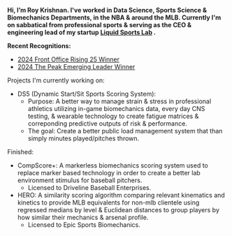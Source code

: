 **Hi, I’m Roy Krishnan. I've worked in Data Science, Sports Science & Biomechanics Departments, in the NBA & around the MLB. 
Currently I'm on sabbatical from professional sports & serving as the CEO & engineering lead of my startup [Liquid Sports Lab](https://liquidsportslab.com) .** 

**Recent Recognitions:** 
- [2024 Front Office Rising 25 Winner](https://frontofficesports.com/rising-25-2024-winners/) 
- [2024 The Peak Emerging Leader Winner](https://readthepeak.com/lists/emerging-leaders-2024/c/sports) 

Projects I'm currently working on: 
- DS5 (Dynamic Start/Sit Sports Scoring System):
  - Purpose: A better way to manage strain & stress in professional athletics utilizing in-game biomechanics data, every day CNS testing, & wearable technology to create fatigue matrices & correponding predictive outputs of risk & performance.
  - The goal: Create a better public load management system that than simply minutes played/pitches thrown.

Finished:
- CompScore+: A markerless biomechanics scoring system used to replace marker based technology in order to create a better lab environment stimulus for baseball pitchers.
  - Licensed to Driveline Baseball Enterprises. 
- HERO: A similarity scoring algorithm comparing relevant kinematics and kinetics to provide MLB equivalents for non-mlb clientele using regressed medians by level & Euclidean distances to group  players by how similar their mechanics & arsenal profile.
  - Licensed to Epic Sports Biomechanics.  
